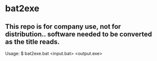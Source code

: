 # bat2exe
 
## This repo is for company use, not for distribution.. software needed to be converted as the title reads.
 
Usage: 
   $ bat2exe.bat <input.bat> <output.exe>
